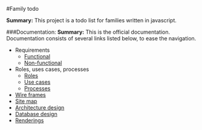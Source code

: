 #Family todo

**Summary:** This project is a todo list for families written in javascript.  

  ###Documentation:
  **Summary:** This is the official documentation.   
   Documentation consists of several links listed below, to ease the navigation.
  * Requirements
    * [Functional](functional_requirements.md)
    * [Non-functional](blank)
  * Roles, uses cases, processes
    * [Roles](blank)
    * [Use cases](blank)
    * [Processes](blank)
  * [Wire frames](blank)
  * [Site map](blank)
  * [Architecture design](blank)
  * [Database design](blank)
  * [Renderings](blank)
